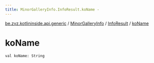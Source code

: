 ```yaml
---
title: MinorGalleryInfo.InfoResult.koName - 
---
```


[be.zvz.kotlininside.api.generic](../../index.html) / [MinorGalleryInfo](../index.html) / [InfoResult](index.html) / [koName](./ko-name.html)

# koName

`val koName: String`